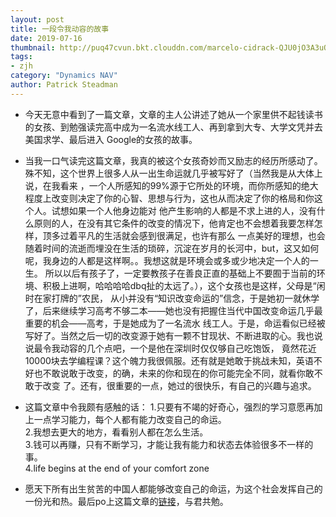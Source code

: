 ```yaml
---
layout: post
title: 一段令我动容的故事
date: 2019-07-16
thumbnail: http://puq47cvun.bkt.clouddn.com/marcelo-cidrack-QJU0jO3A3uQ-unsplash.jpg
tags:
- zjh
category: "Dynamics NAV"
author: Patrick Steadman
---
```


+ 今天无意中看到了一篇文章，文章的主人公讲述了她从一个家里供不起钱读书的女孩、到勉强读完高中成为一名流水线工人、再到拿到大专、大学文凭并去美国求学、最后进入
Google的女孩的故事。  
+ 当我一口气读完这篇文章，我真的被这个女孩奇妙而又励志的经历所感动了。殊不知，这个世界上很多人从一出生命运就几乎被写好了（当然我是从大体上说，在我看来
，一个人所感知的99%源于它所处的环境，而你所感知的绝大程度上改变则决定了你的心智、思想与行为，这也从而决定了你的格局和你这个人。试想如果一个人他身边能对
他产生影响的人都是不求上进的人，没有什么原则的人，在没有其它条件的改变的情况下，他肯定也不会想着我要怎样怎样，顶多过着平凡的生活就会感到很满足，也许有那么
一点美好的理想，也会随着时间的流逝而埋没在生活的琐碎，沉淀在岁月的长河中，but，这又如何呢，我身边的人都是这样啊。。我想这就是环境会或多或少地决定一个人的一生。
所以以后有孩子了，一定要教孩子在善良正直的基础上不要囿于当前的环境、积极上进啊，哈哈哈哈dbq扯的太远了。），这个女孩也是这样，父母是“闲时在家打牌的”农民，
从小并没有“知识改变命运的”信念，于是她初一就休学了，后来继续学习高考不够二本——她也没有把握住当代中国改变命运几乎最重要的机会——高考，于是她成为了一名流水
线工人。于是，命运看似已经被写好了。当然之后一切的改变源于她有一颗不甘现状、不断进取的心。我也说说最令我动容的几个点吧，一个是他在深圳时仅仅够自己吃饱饭，
竟然花近10000块去学编程课？这个魄力我很佩服。还有就是她敢于挑战未知，英语不好也不敢说敢于改变，的确，未来的你和现在的你可能完全不同，就看你敢不敢于改变
了。还有，很重要的一点，她过的很快乐，有自己的兴趣与追求。

+ 这篇文章中令我颇有感触的话：
1.只要有不竭的好奇心，强烈的学习意愿再加上一点学习能力，每个人都有能力改变自己的命运。  
2.我想去更大的地方，看看别人都在怎么生活。  
3.钱可以再赚，只有不断学习，才能让我有能力和状态去体验很多不一样的事。  
4.life begins at the end of your comfort zone  

+ 愿天下所有出生贫苦的中国人都能够改变自己的命运，为这个社会发挥自己的一份光和热。最后po上这篇文章的[链接](https://mbd.baidu.com/newspage/data/landingshare?pageType=1&isBdboxFrom=1&context=%7B%22nid%22%3A%22news_9382629467107574676%22%2C%22sourceFrom%22%3A%22bjh%22%7D)，与君共勉。
